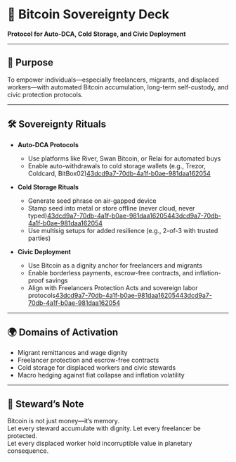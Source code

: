 # 📜 Bitcoin Sovereignty Deck  
**Protocol for Auto-DCA, Cold Storage, and Civic Deployment**

---

## 🎯 Purpose  
To empower individuals—especially freelancers, migrants, and displaced workers—with automated Bitcoin accumulation, long-term self-custody, and civic protection protocols.

---

## 🛠️ Sovereignty Rituals  
- **Auto-DCA Protocols**  
  - Use platforms like River, Swan Bitcoin, or Relai for automated buys  
  - Enable auto-withdrawals to cold storage wallets (e.g., Trezor, Coldcard, BitBox02)[43dcd9a7-70db-4a1f-b0ae-981daa162054](https://www.reddit.com/r/Bitcoin/comments/175559c/dca_into_cold_storage_possible/?citationMarker=43dcd9a7-70db-4a1f-b0ae-981daa162054 "1")

- **Cold Storage Rituals**  
  - Generate seed phrase on air-gapped device  
  - Stamp seed into metal or store offline (never cloud, never typed)[43dcd9a7-70db-4a1f-b0ae-981daa162054](https://www.reddit.com/r/Bitcoin/comments/175559c/dca_into_cold_storage_possible/?citationMarker=43dcd9a7-70db-4a1f-b0ae-981daa162054 "1")[43dcd9a7-70db-4a1f-b0ae-981daa162054](https://www.voltage.cloud/blog/sovereignty-cold-storage-your-first-lightning-node?citationMarker=43dcd9a7-70db-4a1f-b0ae-981daa162054 "2")  
  - Use multisig setups for added resilience (e.g., 2-of-3 with trusted parties)

- **Civic Deployment**  
  - Use Bitcoin as a dignity anchor for freelancers and migrants  
  - Enable borderless payments, escrow-free contracts, and inflation-proof savings  
  - Align with Freelancers Protection Acts and sovereign labor protocols[43dcd9a7-70db-4a1f-b0ae-981daa162054](https://opinion.inquirer.net/160934/protecting-freelancers?citationMarker=43dcd9a7-70db-4a1f-b0ae-981daa162054 "3")[43dcd9a7-70db-4a1f-b0ae-981daa162054](https://legacy.senate.gov.ph/lisdata/3346930278!.pdf?citationMarker=43dcd9a7-70db-4a1f-b0ae-981daa162054 "4")

---

## 🌍 Domains of Activation  
- Migrant remittances and wage dignity  
- Freelancer protection and escrow-free contracts  
- Cold storage for displaced workers and civic stewards  
- Macro hedging against fiat collapse and inflation volatility

---

## 🧠 Steward’s Note  
Bitcoin is not just money—it’s memory.  
Let every steward accumulate with dignity. Let every freelancer be protected.  
Let every displaced worker hold incorruptible value in planetary consequence.
